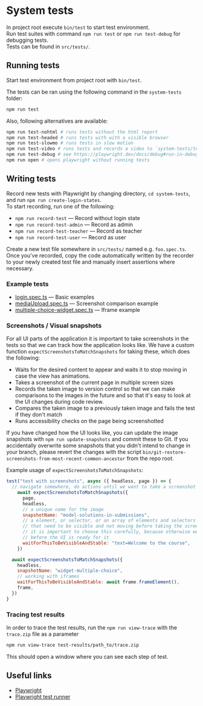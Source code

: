 # System tests

In project root execute `bin/test` to start test environment.<br />
Run test suites with command `npm run test` or `npm run test-debug` for debugging tests.<br />
Tests can be found in `src/tests/`.

## Running tests

Start test environment from project root with `bin/test`.

The tests can be ran using the following command in the `system-tests` folder:

```sh
npm run test
```

Also, following alternatives are available:

```sh
npm run test-nohtml # runs tests without the html report
npm run test-headed # runs tests with with a visible browser
npm run test-slowmo # runs tests in slow motion
npm run test-video # runs tests and records a video to `system-tests/test-results`
npm run test-debug # see https://playwright.dev/docs/debug#run-in-debug-mode
npm run open # opens playwright without running tests
```

## Writing tests

Record new tests with Playwright by changing directory, `cd system-tests`, and run `npm run create-login-states`.<br />
To start recording, run one of the following:

- `npm run record-test` &mdash; Record without login state
- `npm run record-test-admin` &mdash; Record as admin
- `npm run record-test-teacher` &mdash; Record as teacher
- `npm run record-test-user` &mdash; Record as user

Create a new test file somewhere in `src/tests/` named e.g. `foo.spec.ts`.<br />
Once you've recorded, copy the code automatically written by the recorder to your newly created test file and manually insert assertions where necessary.

### Example tests

- [login.spec.ts](src/tests/login/login.spec.ts) &mdash; Basic examples
- [mediaUpload.spec.ts](src/tests/cms/mediaUpload.spec.ts) &mdash; Screenshot comparison example
- [multiple-choice-widget.spec.ts](src/tests/cms/quizzes/widget/multiple-choice-widget.spec.ts) &mdash; Iframe example

### Screenshots / Visual snapshots

For all UI parts of the application it is important to take screenshots in the tests so that we can track how the application looks like. We have a custom function `expectScreenshotsToMatchSnapshots` for taking these, which does the following:

- Waits for the desired content to appear and waits it to stop moving in case the view has animations.
- Takes a screenshot of the current page in multiple screen sizes
- Records the taken image to version control so that we can make comparisons to the images in the future and so that it's easy to look at the UI changes during code review.
- Compares the taken image to a previously taken image and fails the test if they don't match
- Runs accessibility checks on the page being screenshotted

If you have changed how the UI looks like, you can update the image snapshots with `npm run update-snapshots` and commit these to Git. If you accidentally overwrite some snapshots that you didn't intend to change in your branch, please revert the changes with the script `bin/git-restore-screenshots-from-most-recent-common-ancestor` from the repo root.

Example usage of `expectScreenshotsToMatchSnapshots`:

```js
test("test with screenshots", async ({ headless, page }) => {
  // navigate somewhere, do actions until we want to take a screenshot
    await expectScreenshotsToMatchSnapshots({
      page,
      headless,
      // a unique name for the image
      snapshotName: "model-solutions-in-submissions",
      // a element, or selector, or an array of elements and selectors
      // that need to be visible and not moving before taking the screenshot
      // it is important to choose this carefully, because otherwise we might take the screenshot
      // before the UI is ready for it
      waitForThisToBeVisibleAndStable: "text=Welcome to the course",
    })

  await expectScreenshotsToMatchSnapshots({
    headless,
    snapshotName: "widget-multiple-choice",
    // working with iframes
    waitForThisToBeVisibleAndStable: await frame.frameElement(),
    frame,
  })
}
```

### Tracing test results

In order to trace the test results, run the `npm run view-trace` with the `trace.zip` file as a parameter

```sh
npm run view-trace test-results/path_to/trace.zip
```

This should open a window where you can see each step of test.

## Useful links

- [Playwright](https://playwright.dev/docs/intro/)
- [Playwright test runner](https://playwright.dev/docs/test-intro)
